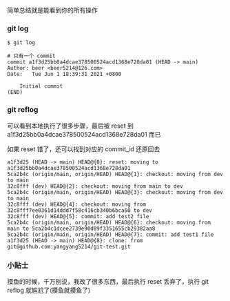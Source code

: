 

简单总结就是能看到你的所有操作

### git log

```
$ git log

# 只有一个 commit
commit a1f3d25bb0a4dcae378500524acd1368e728da01 (HEAD -> main)
Author: beer <beer5214@126.com>
Date:   Tue Jun 1 18:39:31 2021 +0800

    Initial commit
(END)

```


### git reflog


可以看到本地执行了很多步骤，最后被 reset 到 a1f3d25bb0a4dcae378500524acd1368e728da01 而已

如果 reset 错了，还可以找到对应的 commit_id 还原回去

```
a1f3d25 (HEAD -> main) HEAD@{0}: reset: moving to a1f3d25bb0a4dcae378500524acd1368e728da01
5ca2b4c (origin/main, origin/HEAD) HEAD@{1}: checkout: moving from dev to main
32c8fff (dev) HEAD@{2}: checkout: moving from main to dev
5ca2b4c (origin/main, origin/HEAD) HEAD@{3}: checkout: moving from dev to main
32c8fff (dev) HEAD@{4}: checkout: moving from 32c8fff7ee0361d14ddd7f58c416cb340b6bca60 to dev
32c8fff (dev) HEAD@{5}: commit: add test2 file
5ca2b4c (origin/main, origin/HEAD) HEAD@{6}: checkout: moving from main to 5ca2b4c1dcee2739e90d89f3351655cb29382aa8
5ca2b4c (origin/main, origin/HEAD) HEAD@{7}: commit: add test1 file
a1f3d25 (HEAD -> main) HEAD@{8}: clone: from git@github.com:yangyang5214/git-test.git

```

### 小贴士

摸鱼的时候，千万别说，我改了很多东西，最后执行 reset 丢弃了，执行 git reflog 就尴尬了(摸鱼就摸鱼了)



